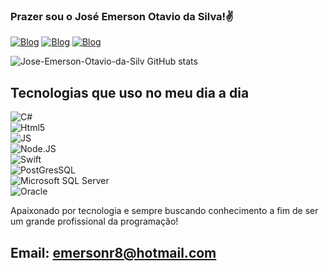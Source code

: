 ### Prazer sou o José Emerson Otavio da Silva!✌️

[![Blog](https://img.shields.io/badge/Facebook-1877F2?style=for-the-badge&logo=facebook&logoColor=white)](https://www.facebook.com/emerson.otavio.16)
[![Blog](https://img.shields.io/badge/Instagram-E4405F?style=for-the-badge&logo=instagram&logoColor=white)](https://www.instagram.com/emersonr80/)
[![Blog](https://img.shields.io/badge/LinkedIn-0077B5?style=for-the-badge&logo=linkedin&logoColor=white)](https://www.linkedin.com/in/jos%C3%A9-emerson-otavio-da-silva-38820ba6/)

![Jose-Emerson-Otavio-da-Silv GitHub stats](https://github-readme-stats.vercel.app/api?username=Jose-Emerson-Otavio-da-Silva&show_icons=true&theme=dracula)

## Tecnologias que uso no meu dia a dia
<div>
    <img align="center" alt="C#" src="https://img.shields.io/badge/C%23-239120?style=for-the-badge&logo=c-sharp&logoColor=white">
</div>
<div>
    <img align="center" alt="Html5" src="https://img.shields.io/badge/HTML-239120?style=for-the-badge&logo=html5&logoColor=white">
</div>
<div>
    <img align="center" alt="JS" src="https://img.shields.io/badge/JavaScript-F7DF1E?style=for-the-badge&logo=javascript&logoColor=black">
</div>
<div>
    <img align="center" alt="Node.JS" src="https://img.shields.io/badge/Node.js-43853D?style=for-the-badge&logo=node.js&logoColor=white">
</div>
<div>
    <img align="center" alt="Swift" src="https://img.shields.io/badge/Swift-FA7343?style=for-the-badge&logo=swift&logoColor=whitee">
</div>
<div>
    <img align="center" alt="PostGresSQL" src="https://img.shields.io/badge/PostgreSQL-316192?style=for-the-badge&logo=postgresql&logoColor=white">
</div>
<div>
    <img align="center" alt="Microsoft SQL Server" src="https://img.shields.io/badge/Microsoft_SQL_Server-CC2927?style=for-the-badge&logo=microsoft-sql-server&logoColor=white">
</div>
<div>
    <img align="center" alt="Oracle" src="https://img.shields.io/badge/Oracle-F80000?style=for-the-badge&logo=oracle&logoColor=black">
</div>

Apaixonado por tecnologia e sempre buscando conhecimento a fim de ser um grande profissional da programação!

## Email: emersonr8@hotmail.com

